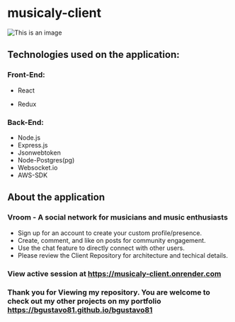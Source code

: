 # musicaly-client

![This is an image](https://my-foto-bucket-123.s3.us-east-2.amazonaws.com/github/musicaly-diagram.png)

## Technologies used on the application:
### Front-End:
- React
* Redux

### Back-End:
* Node.js
* Express.js
* Jsonwebtoken
* Node-Postgres(pg)
* Websocket.io
* AWS-SDK

## About the application
### Vroom - A social network for musicians and music enthusiasts
* Sign up for an account to create your custom profile/presence.
* Create, comment, and like on posts for community engagement.
* Use the chat feature to directly connect with other users.
* Please review the Client Repository for architecture and techical details.

### View active session at https://musicaly-client.onrender.com

### Thank you for Viewing my repository. You are welcome to check out my other projects on my portfolio https://bgustavo81.github.io/bgustavo81
